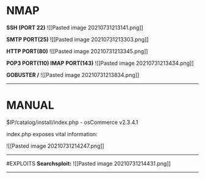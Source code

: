 # NMAP

**SSH (PORT 22)**
![[Pasted image 20210731213141.png]]

**SMTP PORT(25)**
![[Pasted image 20210731213303.png]]

**HTTP PORT(80)**
![[Pasted image 20210731213345.png]]

**POP3 PORT(110) IMAP PORT(143)**
![[Pasted image 20210731213434.png]]

**GOBUSTER /**
![[Pasted image 20210731213834.png]]

---
# MANUAL

$IP/catalog/install/index.php - osCommerce v2.3.4.1

index.php exposes vital information:

![[Pasted image 20210731214247.png]]

---
#EXPLOITS
**Searchsploit:**
![[Pasted image 20210731214431.png]]

---
